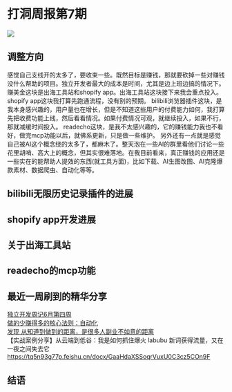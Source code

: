# 打洞周报第7期
![](https://cdn.mundane.ink/202505262256167.png)

## 调整方向
感觉自己支线开的太多了，要收束一些。既然目标是赚钱，那就要砍掉一些对赚钱没什么帮助的项目。独立开发者最大的成本是时间，尤其是边上班边搞的情况下。
赚美金这块是出海工具站和shopify app。出海工具站这块接下来我会重点投入。shopify app这块我打算先跑通流程，没有别的预期。
bilibili浏览器插件这块，是我本身感兴趣的，用户量也在增长，但是不知道这些用户的付费能力如何，我打算先把收费功能上线，然后看看情况。如果付费情况可观，就继续投入，如果不行，那就减缓时间投入。
readecho这块，是我不太感兴趣的，它的赚钱能力我也不看好，做完mcp功能以后，就佛系更新，只是做一些维护。
另外还有一点就是感觉自己被AI这个概念绕的太多了，都麻木了。整天泡在一些AI的群里看他们讨论一些花里胡哨、高大上的概念，但其实很难落地。在我目前看来，真正赚钱的应用还是一些实在的能帮助人提效的东西(就工具方面)，比如下载、AI生图改图、AI克隆爆款素材、数据爬虫、自动化等等。
## bilibili无限历史记录插件的进展



## shopify app开发进展



## 关于出海工具站


## readecho的mcp功能




## 最近一周刷到的精华分享

[独立开发周记6月第四周](https://mp.weixin.qq.com/s/8hmG-m1fApueH_opP2HLyw)  
[做的少赚得多的核心法则：自动化](https://mp.weixin.qq.com/s/bbdZhNjHsDBK_D5cyJQRuw)  
[发现 从知道到做到的距离，是很多人副业不如意的距离](https://mp.weixin.qq.com/s/_cLdGzCBw3iL0Hhssaspmg)  
【实战案例分享】从云端到低谷：我是如何抓住爆火 labubu 新词获得流量，又在一夜之间失去它  
https://tq5n93g77p.feishu.cn/docx/GaaHdaXSSoqrVuxU0C3cz5COn9F  


## 结语


